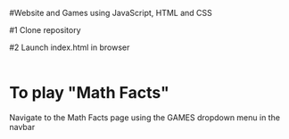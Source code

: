 #Website and Games using JavaScript, HTML and CSS

#1
Clone repository
<br>

#2
Launch index.html in browser
<br><br>

# To play "Math Facts"
Navigate to the Math Facts page using the GAMES dropdown menu in the navbar
